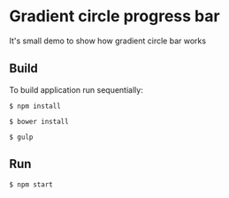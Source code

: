 # Gradient circle progress bar

It's small demo to show how gradient circle bar works

## Build

To build application run sequentially:

```
$ npm install

$ bower install

$ gulp
```

## Run

```
$ npm start
```